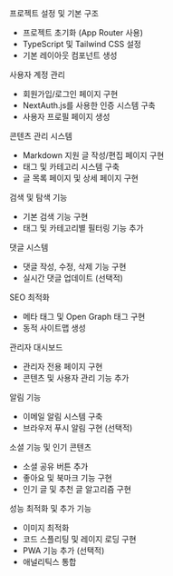 프로젝트 설정 및 기본 구조

- 프로젝트 초기화 (App Router 사용)
- TypeScript 및 Tailwind CSS 설정
- 기본 레이아웃 컴포넌트 생성



사용자 계정 관리

- 회원가입/로그인 페이지 구현
- NextAuth.js를 사용한 인증 시스템 구축
- 사용자 프로필 페이지 생성



콘텐츠 관리 시스템

- Markdown 지원 글 작성/편집 페이지 구현
- 태그 및 카테고리 시스템 구축
- 글 목록 페이지 및 상세 페이지 구현



검색 및 탐색 기능

- 기본 검색 기능 구현
- 태그 및 카테고리별 필터링 기능 추가



댓글 시스템

- 댓글 작성, 수정, 삭제 기능 구현
- 실시간 댓글 업데이트 (선택적)



SEO 최적화

- 메타 태그 및 Open Graph 태그 구현
- 동적 사이트맵 생성



관리자 대시보드

- 관리자 전용 페이지 구현
- 콘텐츠 및 사용자 관리 기능 추가



알림 기능

- 이메일 알림 시스템 구축
- 브라우저 푸시 알림 구현 (선택적)



소셜 기능 및 인기 콘텐츠

- 소셜 공유 버튼 추가
- 좋아요 및 북마크 기능 구현
- 인기 글 및 추천 글 알고리즘 구현



성능 최적화 및 추가 기능

- 이미지 최적화
- 코드 스플리팅 및 레이지 로딩 구현
- PWA 기능 추가 (선택적)
- 애널리틱스 통합

